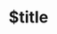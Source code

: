 ---
title: $title
second_title: Справочник по Aspose.Cells для .NET API
description: $description
type: docs
weight: $weight
url: /ru/net/$ref/
---